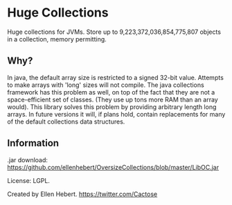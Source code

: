Huge Collections
============================
Huge collections for JVMs. Store up to 9,223,372,036,854,775,807 objects in a collection, memory permitting.


Why?
----
In java, the default array size is restricted to a signed 32-bit value. Attempts to make arrays with 'long' sizes will not compile.
The java collections framework has this problem as well, on top of the fact that they are not a space-efficient set of classes. (They use up tons more RAM than an array would).
This library solves this problem by providing arbitrary length long arrays. In future versions it will, if plans hold, contain replacements for many of the default collections data structures.


Information
-----------

.jar download: https://github.com/ellenhebert/OversizeCollections/blob/master/LibOC.jar


License: LGPL.


Created by Ellen Hebert.
https://twitter.com/Cactose
